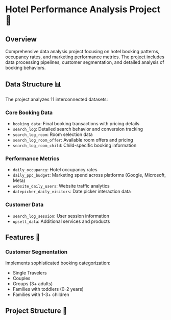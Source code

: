 # Hotel Performance Analysis Project 🏨

## Overview
Comprehensive data analysis project focusing on hotel booking patterns, occupancy rates, and marketing performance metrics. The project includes data processing pipelines, customer segmentation, and detailed analysis of booking behaviors.

## Data Structure 📊

The project analyzes 11 interconnected datasets:

### Core Booking Data
- `booking_data`: Final booking transactions with pricing details
- `search_log`: Detailed search behavior and conversion tracking
- `search_log_room`: Room selection data
- `search_log_room_offer`: Available room offers and pricing
- `search_log_room_child`: Child-specific booking information

### Performance Metrics
- `daily_occupancy`: Hotel occupancy rates
- `daily_ppc_budget`: Marketing spend across platforms (Google, Microsoft, Meta)
- `website_daily_users`: Website traffic analytics
- `datepicker_daily_visitors`: Date picker interaction data

### Customer Data
- `search_log_session`: User session information
- `upsell_data`: Additional services and products

## Features 🔧

### Customer Segmentation
Implements sophisticated booking categorization:
- Single Travelers
- Couples
- Groups (3+ adults)
- Families with toddlers (0-2 years)
- Families with 1-3+ children
  
## Project Structure 📁
